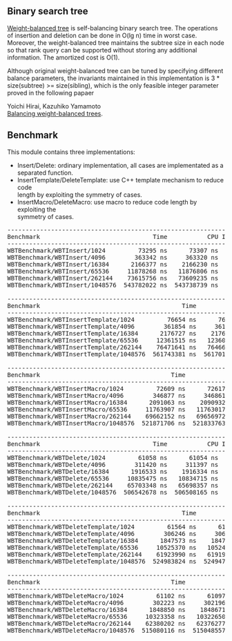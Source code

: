 ## Binary search tree
[Weight-balanced tree](https://en.wikipedia.org/wiki/Weight-balanced_tree) is
self-balancing binary search tree. The operations of insertion and deletion
can be done in O(lg n) time in worst case. Moreover, the weight-balanced tree
maintains the subtree size in each node so that rank query can be supported
without storing any additional information. The amortized cost is O(1).

Although original weight-balanced tree can be tuned by specifying different
balance parameters, the invariants maintained in this implementation is
3 * size(subtree) >= size(sibling), which is the only feasible integer
parameter proved in the following papaer  

Yoichi Hirai, Kazuhiko Yamamoto  
[Balancing weight-balanced trees](https://doi.org/10.1017/S0956796811000104).

## Benchmark
This module contains three implementations:
* Insert/Delete: ordinary implementation, all cases are implementated as a  
separated function.
* InsertTemplate/DeleteTemplate: use C++ template mechanism to reduce code  
length by exploiting the symmetry of cases.
* InsertMacro/DeleteMacro: use macro to reduce code length by exploiting the  
symmetry of cases.

<pre>
----------------------------------------------------------------------
Benchmark                               Time           CPU Iterations
----------------------------------------------------------------------
WBTBenchmark/WBTInsert/1024         73295 ns      73307 ns       9436
WBTBenchmark/WBTInsert/4096        363342 ns     363320 ns       1946
WBTBenchmark/WBTInsert/16384      2166377 ns    2166230 ns        325
WBTBenchmark/WBTInsert/65536     11878268 ns   11876806 ns         59
WBTBenchmark/WBTInsert/262144    73615756 ns   73609235 ns         10
WBTBenchmark/WBTInsert/1048576  543782022 ns  543738739 ns          1

------------------------------------------------------------------------------
Benchmark                                       Time           CPU Iterations
------------------------------------------------------------------------------
WBTBenchmark/WBTInsertTemplate/1024         76654 ns      76668 ns       9061
WBTBenchmark/WBTInsertTemplate/4096        361854 ns     361832 ns       1922
WBTBenchmark/WBTInsertTemplate/16384      2176727 ns    2176581 ns        319
WBTBenchmark/WBTInsertTemplate/65536     12361515 ns   12360540 ns         56
WBTBenchmark/WBTInsertTemplate/262144    76471641 ns   76466009 ns         10
WBTBenchmark/WBTInsertTemplate/1048576  561743381 ns  561701425 ns          1

---------------------------------------------------------------------------
Benchmark                                    Time           CPU Iterations
---------------------------------------------------------------------------
WBTBenchmark/WBTInsertMacro/1024         72609 ns      72617 ns       9518
WBTBenchmark/WBTInsertMacro/4096        346877 ns     346861 ns       2039
WBTBenchmark/WBTInsertMacro/16384      2091063 ns    2090932 ns        338
WBTBenchmark/WBTInsertMacro/65536     11763907 ns   11763017 ns         58
WBTBenchmark/WBTInsertMacro/262144    69662152 ns   69656972 ns         10
WBTBenchmark/WBTInsertMacro/1048576  521871706 ns  521833763 ns          1

----------------------------------------------------------------------
Benchmark                               Time           CPU Iterations
----------------------------------------------------------------------
WBTBenchmark/WBTDelete/1024         61058 ns      61054 ns      11518
WBTBenchmark/WBTDelete/4096        311420 ns     311397 ns       2291
WBTBenchmark/WBTDelete/16384      1916533 ns    1916334 ns        369
WBTBenchmark/WBTDelete/65536     10835475 ns   10834715 ns         65
WBTBenchmark/WBTDelete/262144    65703348 ns   65698357 ns         11
WBTBenchmark/WBTDelete/1048576  506542678 ns  506508165 ns          1

------------------------------------------------------------------------------
Benchmark                                       Time           CPU Iterations
------------------------------------------------------------------------------
WBTBenchmark/WBTDeleteTemplate/1024         61564 ns      61557 ns      11471
WBTBenchmark/WBTDeleteTemplate/4096        306246 ns     306225 ns       2328
WBTBenchmark/WBTDeleteTemplate/16384      1847573 ns    1847437 ns        381
WBTBenchmark/WBTDeleteTemplate/65536     10525370 ns   10524673 ns         62
WBTBenchmark/WBTDeleteTemplate/262144    61923990 ns   61919262 ns         12
WBTBenchmark/WBTDeleteTemplate/1048576  524983824 ns  524947602 ns          2

---------------------------------------------------------------------------
Benchmark                                    Time           CPU Iterations
---------------------------------------------------------------------------
WBTBenchmark/WBTDeleteMacro/1024         61102 ns      61097 ns      11531
WBTBenchmark/WBTDeleteMacro/4096        302223 ns     302196 ns       2331
WBTBenchmark/WBTDeleteMacro/16384      1848850 ns    1848671 ns        380
WBTBenchmark/WBTDeleteMacro/65536     10323358 ns   10322650 ns         67
WBTBenchmark/WBTDeleteMacro/262144    62380202 ns   62376277 ns         12
WBTBenchmark/WBTDeleteMacro/1048576  515080116 ns  515048557 ns          2

</pre>
